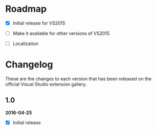# Roadmap

- [x] Initial release for VS2015
- [ ] Make it available for other versions of VS2015
- [ ] Localization


# Changelog

These are the changes to each version that has been released
on the official Visual Studio extension gallery.


## 1.0

**2016-04-25**

- [x] Initial release
